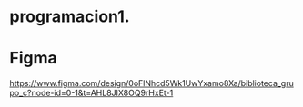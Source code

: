 # programacion1.

# Figma

https://www.figma.com/design/0oFlNhcd5Wk1UwYxamo8Xa/biblioteca_grupo_c?node-id=0-1&t=AHL8JIX8OQ9rHxEt-1